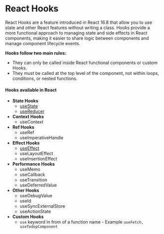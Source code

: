 # React Hooks
React Hooks are a feature introduced in React 16.8 that allow you to use state and other React features without writing a class. Hooks provide a more functional approach to managing state and side effects in React components, making it easier to share logic between components and manage component lifecycle events.

**Hooks follow two main rules:**
- They can only be called inside React functional components or custom Hooks.
- They must be called at the top level of the component, not within loops, conditions, or nested functions.

#### Hooks available in React
* **State Hooks**
  * [useState](useState/)
  * [useReducer](useReducer/)
* **Context Hooks**
  * useContext
* **Ref Hooks**
  * useRef
  * useImperativeHandle
* **Effect Hooks**
  * [useEffect](useEffect/)
  * useLayoutEffect
  * useInsertionEffect
* **Performance Hooks**
  * useMemo
  * useCallback
  * useTransition
  * useDeferredValue
* **Other Hooks**
  * useDebugValue
  * useId
  * useSyncExternalStore
  * useActionState
* **Custom Hooks**
  * `use` keyword in from of a function name - Example `useFetch, useTodopComponent`

